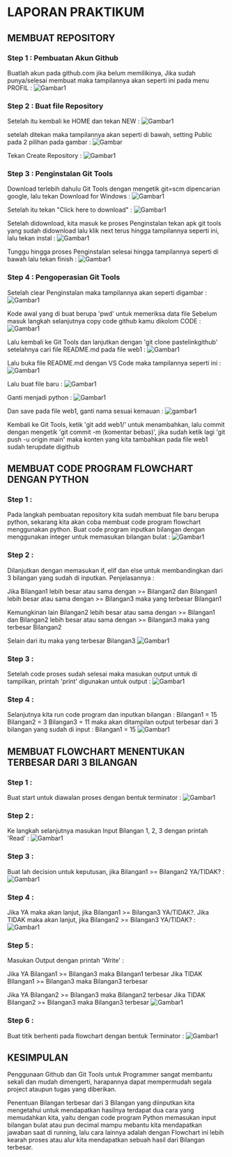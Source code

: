 # LAPORAN PRAKTIKUM

## MEMBUAT REPOSITORY

### Step 1 : Pembuatan Akun Github
Buatlah akun pada github.com jika belum memilikinya,
Jika sudah punya/selesai membuat maka tampilannya akan seperti ini pada menu PROFIL :
![Gambar1](screenshoot/ssgit.png)

### Step 2 : Buat file Repository
Setelah itu kembali ke HOME dan tekan NEW :
![Gambar1](screenshoot/new.png)

setelah ditekan maka tampilannya akan seperti di bawah, setting Public pada 2 pilihan pada gambar :
![Gambar](screenshoot/public.png)

Tekan Create Repository :
![Gambar1](screenshoot/creat.png)

### Step 3 : Penginstalan Git Tools
Download terlebih dahulu Git Tools dengan mengetik git=scm dipencarian google, lalu tekan Download for Windows :
![Gambar1](screenshoot/gitscm.png)

Setelah itu tekan "Click here to download" :
![Gambar1](screenshoot/download.png)

Setelah didownload, kita masuk ke proses Penginstalan tekan apk git tools yang sudah didownload lalu klik next terus hingga tampilannya seperti ini,
lalu tekan instal :
![Gambar1](screenshoot/instal.png)

Tunggu hingga proses Penginstalan selesai hingga tampilannya seperti di bawah lalu tekan finish :
![Gambar1](screenshoot/finish.png)

### Step 4 : Pengoperasian Git Tools
Setelah clear Penginstalan maka tampilannya akan seperti digambar :
![Gambar1](screenshoot/pwd.png)

Kode awal yang di buat berupa 'pwd' untuk memeriksa data file
Sebelum masuk langkah selanjutnya copy code github kamu dikolom CODE :
![Gambar1](screenshoot/code.png)

Lalu kembali ke Git Tools dan lanjutkan dengan 'git clone pastelinkgithub'
setelahnya cari file README.md pada file web1 :
![Gambar1](screenshoot/readme.png)

Lalu buka file README.md dengan VS Code maka tampilannya seperti ini :
![Gambar1](screenshoot/vsc.png)

Lalu buat file baru :
![Gambar1](screenshoot/newfile.png)

Ganti menjadi python :
![Gambar1](screenshoot/py.png)

Dan save pada file web1, ganti nama sesuai kemauan :
![gambar1](screenshoot/sv.png)

Kembali ke Git Tools, ketik 'git add web1/' untuk menambahkan, lalu commit dengan mengetik 'git commit -m (komentar bebas)', jika sudah ketik lagi 'git push -u origin main' maka konten yang kita tambahkan pada file web1 sudah terupdate digithub

## MEMBUAT CODE PROGRAM FLOWCHART DENGAN PYTHON

### Step 1 :
Pada langkah pembuatan repository kita sudah membuat file baru berupa python, sekarang kita akan coba membuat code program flowchart menggunakan python. Buat code program inputkan bilangan dengan menggunakan integer untuk memasukan bilangan bulat :
![Gambar1](screenshoot/bilangan.png)

### Step 2 :
Dilanjutkan dengan memasukan if, elif dan else untuk membandingkan dari 3 bilangan yang sudah di inputkan. Penjelasannya :

Jika Bilangan1 lebih besar atau sama dengan >= Bilangan2  dan Bilangan1 lebih besar atau sama dengan >= Bilangan3 maka yang terbesar Bilangan1

Kemungkinan lain Bilangan2 lebih besar atau sama dengan >= Bilangan1  dan Bilangan2 lebih besar atau sama dengan >= Bilangan3 maka yang terbesar Bilangan2

Selain dari itu maka yang terbesar Bilangan3
![Gambar1](screenshoot/else.png)

### Step 3 :
Setelah code proses sudah selesai maka masukan output untuk di tampilkan, printah 'print' digunakan untuk output :
![Gambar1](screenshoot/print.png)

### Step 4 :
Selanjutnya kita run code program dan inputkan bilangan :
Bilangan1 = 15
Bilangan2 = 3
Bilangan3 = 11
maka akan ditampilan output terbesar dari 3 bilangan yang sudah di input : Bilangan1 = 15
![Gambar1](screenshoot/hasil.png)

## MEMBUAT FLOWCHART MENENTUKAN TERBESAR DARI 3 BILANGAN

### Step 1 :
Buat start untuk diawalan proses dengan bentuk terminator :
![Gambar1](screenshoot/start.png)

### Step 2 :
Ke langkah selanjutnya masukan Input Bilangan 1, 2, 3 dengan printah 'Read' :
![Gambar1](screenshoot/read.png)

### Step 3 :
Buat lah decision untuk keputusan, jika Bilangan1 >= Bilangan2 YA/TIDAK? :
![Gambar1](screenshoot/if.png)

### Step 4 :
Jika YA maka akan lanjut, jika Bilangan1 >= Bilangan3 YA/TIDAK?. Jika TIDAK maka akan lanjut, jika Bilangan2 >= Bilangan3 YA/TIDAK? :
![Gambar1](screenshoot/yn.png)

### Step 5 :
Masukan Output dengan printah 'Write' :

Jika YA Bilangan1 >= Bilangan3 maka Bilangan1 terbesar
Jika TIDAK BIlangan1 >= Bilangan3 maka Bilangan3 terbesar

Jika YA Bilangan2 >= Bilangan3 maka Bilangan2 terbesar
Jika TIDAK Bilangan2 >= Bilangan3 maka Bilangan3 terbesar
![Gambar1](screenshoot/output.png)

### Step 6 :
Buat titik berhenti pada flowchart dengan bentuk Terminator :
![Gambar1](screenshoot/end.png)

## KESIMPULAN
Penggunaan Github dan Git Tools untuk Programmer sangat membantu sekali dan mudah dimengerti, harapannya dapat mempermudah segala project ataupun tugas yang diberikan. 

Penentuan Bilangan terbesar dari 3 Bilangan yang diinputkan kita mengetahui untuk mendapatkan hasilnya terdapat dua cara yang memudahkan kita, yaitu dengan code program Python memasukan input bilangan bulat atau pun decimal mampu mebantu kita mendapatkan jawaban saat di running, lalu cara lainnya adalah dengan Flowchart ini lebih kearah proses atau alur kita mendapatkan sebuah hasil dari Bilangan terbesar.